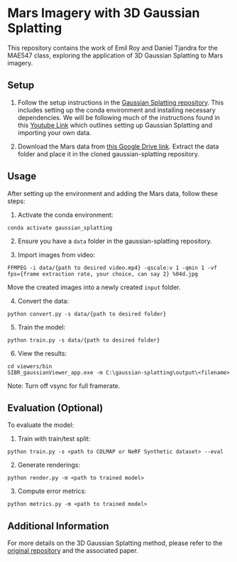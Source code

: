 # Mars Imagery with 3D Gaussian Splatting

This repository contains the work of Emil Roy and Daniel Tjandra for the MAE547 class, exploring the application of 3D Gaussian Splatting to Mars imagery.

## Setup

1. Follow the setup instructions in the [Gaussian Splatting repository](https://github.com/graphdeco-inria/gaussian-splatting/tree/54c035f7834b564019656c3e3fcc3646292f727d). This includes setting up the conda environment and installing necessary dependencies. We will be following much of the instructions found in this [Youtube Link](https://www.youtube.com/watch?v=UXtuigy_wYc) which outlines setting up Gaussian Splatting and importing your own data.

2. Download the Mars data from [this Google Drive link](https://drive.google.com/file/d/1K9FCC0Q2iMnoimP1uk_V2JxNwIgbvdXS/view?usp=sharing). Extract the data folder and place it in the cloned gaussian-splatting repository.

## Usage

After setting up the environment and adding the Mars data, follow these steps:

1. Activate the conda environment:

```
conda activate gaussian_splatting
```

2. Ensure you have a `data` folder in the gaussian-splatting repository.

3. Import images from video:

```
FFMPEG -i data/{path to desired video.mp4} -qscale:v 1 -qmin 1 -vf fps={frame extraction rate, your choice, can say 2} %04d.jpg
```

Move the created images into a newly created `input` folder.

4. Convert the data:
```
python convert.py -s data/{path to desired folder}
```
5. Train the model:
```
python train.py -s data/{path to desired folder}
```
6. View the results:
```
cd viewers/bin
SIBR_gaussianViewer_app.exe -m C:\gaussian-splatting\output\<filename>
```
Note: Turn off vsync for full framerate.

## Evaluation (Optional)

To evaluate the model:

1. Train with train/test split:
```
python train.py -s <path to COLMAP or NeRF Synthetic dataset> --eval
```
2. Generate renderings:
```
python render.py -m <path to trained model>
```
3. Compute error metrics:
```
python metrics.py -m <path to trained model>
```
## Additional Information

For more details on the 3D Gaussian Splatting method, please refer to the [original repository](https://github.com/graphdeco-inria/gaussian-splatting) and the associated paper.
